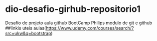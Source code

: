 # dio-desafio-girhub-repositorio1
Desafio de projeto aula github
BootCamp Philips modulo de git e github
##linkis uteis
aulas(https://www.udemy.com/courses/search/?src=ukw&q=bootstrap)
